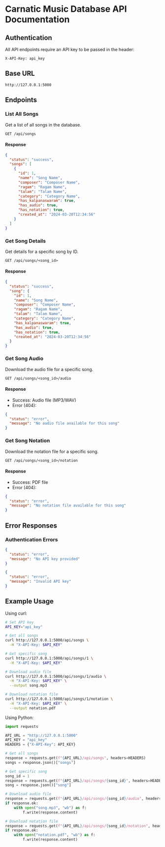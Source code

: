 # Carnatic Music Database API Documentation

## Authentication
All API endpoints require an API key to be passed in the header:
```
X-API-Key: api_key
```

## Base URL
```
http://127.0.0.1:5000
```

## Endpoints

### List All Songs
Get a list of all songs in the database.

```
GET /api/songs
```

#### Response
```json
{
  "status": "success",
  "songs": [
    {
      "id": 1,
      "name": "Song Name",
      "composer": "Composer Name",
      "ragam": "Ragam Name",
      "talam": "Talam Name",
      "category": "Category Name",
      "has_kalpanaswaram": true,
      "has_audio": true,
      "has_notation": true,
      "created_at": "2024-03-20T12:34:56"
    }
  ]
}
```

### Get Song Details
Get details for a specific song by ID.

```
GET /api/songs/<song_id>
```

#### Response
```json
{
  "status": "success",
  "song": {
    "id": 1,
    "name": "Song Name",
    "composer": "Composer Name",
    "ragam": "Ragam Name",
    "talam": "Talam Name",
    "category": "Category Name",
    "has_kalpanaswaram": true,
    "has_audio": true,
    "has_notation": true,
    "created_at": "2024-03-20T12:34:56"
  }
}
```

### Get Song Audio
Download the audio file for a specific song.

```
GET /api/songs/<song_id>/audio
```

#### Response
- Success: Audio file (MP3/WAV)
- Error (404):
```json
{
  "status": "error",
  "message": "No audio file available for this song"
}
```

### Get Song Notation
Download the notation file for a specific song.

```
GET /api/songs/<song_id>/notation
```

#### Response
- Success: PDF file
- Error (404):
```json
{
  "status": "error",
  "message": "No notation file available for this song"
}
```

## Error Responses

### Authentication Errors
```json
{
  "status": "error",
  "message": "No API key provided"
}
```
```json
{
  "status": "error",
  "message": "Invalid API key"
}
```

## Example Usage

Using curl:
```bash
# Set API key
API_KEY="api_key"

# Get all songs
curl http://127.0.0.1:5000/api/songs \
  -H "X-API-Key: $API_KEY"

# Get specific song
curl http://127.0.0.1:5000/api/songs/1 \
  -H "X-API-Key: $API_KEY"

# Download audio file
curl http://127.0.0.1:5000/api/songs/1/audio \
  -H "X-API-Key: $API_KEY" \
  --output song.mp3

# Download notation file
curl http://127.0.0.1:5000/api/songs/1/notation \
  -H "X-API-Key: $API_KEY" \
  --output notation.pdf
```

Using Python:
```python
import requests

API_URL = "http://127.0.0.1:5000"
API_KEY = "api_key"
HEADERS = {"X-API-Key": API_KEY}

# Get all songs
response = requests.get(f"{API_URL}/api/songs", headers=HEADERS)
songs = response.json()["songs"]

# Get specific song
song_id = 1
response = requests.get(f"{API_URL}/api/songs/{song_id}", headers=HEADERS)
song = response.json()["song"]

# Download audio file
response = requests.get(f"{API_URL}/api/songs/{song_id}/audio", headers=HEADERS)
if response.ok:
    with open("song.mp3", "wb") as f:
        f.write(response.content)

# Download notation file
response = requests.get(f"{API_URL}/api/songs/{song_id}/notation", headers=HEADERS)
if response.ok:
    with open("notation.pdf", "wb") as f:
        f.write(response.content)
```